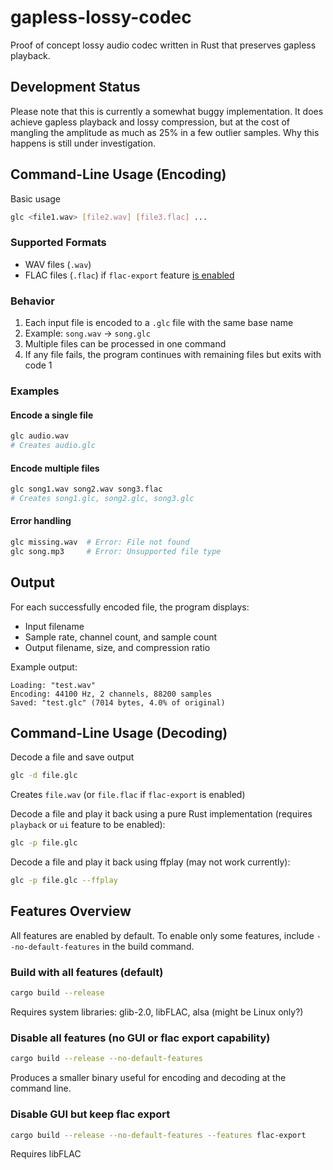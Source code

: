 # gapless-lossy-codec
Proof of concept lossy audio codec written in Rust that preserves gapless playback.

## Development Status
Please note that this is currently a somewhat buggy implementation. 
It does achieve gapless playback and lossy compression, 
but at the cost of mangling the amplitude as much as 25% in a few outlier samples. 
Why this happens is still under investigation.

## Command-Line Usage (Encoding)
Basic usage
```bash
glc <file1.wav> [file2.wav] [file3.flac] ...
```

### Supported Formats

- WAV files (`.wav`)
- FLAC files (`.flac`) if `flac-export` feature [is enabled](#features-overview)

### Behavior

1. Each input file is encoded to a `.glc` file with the same base name
2. Example: `song.wav` → `song.glc`
3. Multiple files can be processed in one command
4. If any file fails, the program continues with remaining files but exits with code 1

### Examples

#### Encode a single file
```bash
glc audio.wav
# Creates audio.glc
```

#### Encode multiple files
```bash
glc song1.wav song2.wav song3.flac
# Creates song1.glc, song2.glc, song3.glc
```

#### Error handling
```bash
glc missing.wav  # Error: File not found
glc song.mp3     # Error: Unsupported file type
```

## Output

For each successfully encoded file, the program displays:
- Input filename
- Sample rate, channel count, and sample count
- Output filename, size, and compression ratio

Example output:
```
Loading: "test.wav"
Encoding: 44100 Hz, 2 channels, 88200 samples
Saved: "test.glc" (7014 bytes, 4.0% of original)
```

## Command-Line Usage (Decoding)
Decode a file and save output
```bash
glc -d file.glc
```
Creates `file.wav` (or `file.flac` if `flac-export` is enabled)

Decode a file and play it back using a pure Rust implementation 
(requires `playback` or `ui` feature to be enabled):
```bash
glc -p file.glc
```

Decode a file and play it back using ffplay (may not work currently):
```bash
glc -p file.glc --ffplay
```

## Features Overview
All features are enabled by default. 
To enable only some features, include `--no-default-features` in the build command.

### Build with all features (default)
```bash
cargo build --release
```
Requires system libraries: glib-2.0, libFLAC, alsa (might be Linux only?)

### Disable all features (no GUI or flac export capability)
```bash
cargo build --release --no-default-features
```
Produces a smaller binary useful for encoding and decoding at the command line.

### Disable GUI but keep flac export
```bash
cargo build --release --no-default-features --features flac-export
```
Requires libFLAC